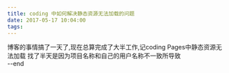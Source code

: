 ```yaml
---
title: coding 中如何解决静态资源无法加载的问题
date: 2017-05-17 10:04:00
tags:
---
```

   博客的事情搞了一天了,现在总算完成了大半工作,记coding Pages中静态资源无法加载 找了半天是因为项目名称和自己的用户名称不一致所导致  
 --end